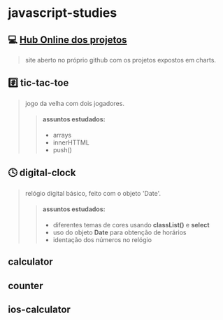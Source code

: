 # javascript-studies

## 💻 [Hub Online dos projetos](https://mateusmcamargo.github.io/javascript-studies/)
> site aberto no próprio github com os projetos expostos em charts.

## #️⃣ tic-tac-toe
> jogo da velha com dois jogadores.
>
>> #### assuntos estudados:
>>
>> - arrays
>> - innerHTTML
>> - push()

## 🕓 digital-clock
> relógio digital básico, feito com o objeto 'Date'.
>
>> #### assuntos estudados:
>>
>> - diferentes temas de cores usando **classList()** e **select**
>> - uso do objeto **Date** para obtenção de horários
>> - identação dos números no relógio

## calculator
>

## counter
>

## ios-calculator
>

<!--

- password checker
>